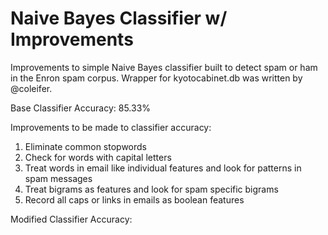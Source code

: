 # Naive Bayes Classifier w/ Improvements

Improvements to simple Naive Bayes classifier built to detect spam or ham in the Enron spam corpus. Wrapper for kyotocabinet.db was written by @coleifer. 

Base Classifier Accuracy: 85.33%

Improvements to be made to classifier accuracy:

1. Eliminate common stopwords
2. Check for words with capital letters 
3. Treat words in email like individual features and look for patterns in spam messages
4. Treat bigrams as features and look for spam specific bigrams
5. Record all caps or links in emails as boolean features 

Modified Classifier Accuracy: 
